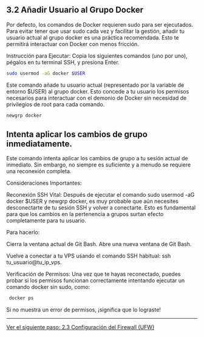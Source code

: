 ## 3.2 Añadir Usuario al Grupo Docker
Por defecto, los comandos de Docker requieren sudo para ser ejecutados. Para evitar tener que usar sudo cada vez y facilitar la gestión, añadir tu usuario actual al grupo docker es una práctica recomendada. Esto te permitirá interactuar con Docker con menos fricción.

Instrucción para Ejecutar: Copia los siguientes comandos (uno por uno), pégalos en tu terminal SSH, y presiona Enter.

```bash
sudo usermod -aG docker $USER
```

Este comando añade tu usuario actual (representado por la variable de entorno $USER) al grupo docker. Esto concede a tu usuario los permisos necesarios para interactuar con el demonio de Docker sin necesidad de privilegios de root para cada comando.

```bash
newgrp docker
```

## Intenta aplicar los cambios de grupo inmediatamente.
Este comando intenta aplicar los cambios de grupo a tu sesión actual de inmediato. Sin embargo, no siempre es suficiente y a menudo se requiere una reconexión completa.

Consideraciones Importantes:

Reconexión SSH Vital: Después de ejecutar el comando sudo usermod -aG docker $USER y newgrp docker, es muy probable que aún necesites desconectarte de tu sesión SSH y volver a conectarte. Esto es fundamental para que los cambios en la pertenencia a grupos surtan efecto completamente para tu usuario. 

Para hacerlo:

Cierra la ventana actual de Git Bash.
Abre una nueva ventana de Git Bash.

Vuelve a conectar a tu VPS usando el comando SSH habitual: ssh tu_usuario@tu_ip_vps.

Verificación de Permisos: Una vez que te hayas reconectado, puedes probar si los permisos funcionan correctamente intentando ejecutar un comando docker sin sudo, como:

```bash
 docker ps
```

Si no muestra un error de permisos, ¡significa que lo lograste!

---
[Ver el siguiente paso: 2.3 Configuración del Firewall (UFW)](index.md)

